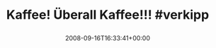 ---
retweeted: false
source: <a href="http://twitter.com" rel="nofollow">Twitter Web Client</a>
entities:
  hashtags:
  - text: verkipp
    indices:
    - '26'
    - '34'
  symbols: []
  user_mentions: []
  urls: []
display_text_range:
- '0'
- '34'
favorite_count: '0'
id_str: '923536948'
truncated: false
retweet_count: '0'
id: '923536948'
created_at: Tue Sep 16 16:33:41 +0000 2008
favorited: false
full_text: 'Kaffee! Überall Kaffee!!! #verkipp'
lang: de
tags:
- verkipp
- pesos/twitter
date: '2008-09-16T16:33:41+00:00'
src: https://twitter.com/bascht/status/923536948
original_url: https://twitter.com/bascht/status/923536948
type: twitter_tweet
text: 'Kaffee! Überall Kaffee!!! #verkipp'
title: 'Kaffee! Überall Kaffee!!! #verkipp

  '

---